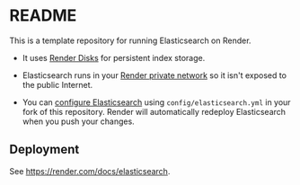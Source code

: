 # README

This is a template repository for running Elasticsearch on Render. 

* It uses [Render Disks](https://render.com/docs/disks) for persistent index storage.

* Elasticsearch runs in your [Render private network](https://render.com/docs/private-services) so it isn't exposed to the public Internet.

* You can [configure Elasticsearch](https://www.elastic.co/guide/en/elasticsearch/reference/current/settings.html) using `config/elasticsearch.yml` in your fork of this repository. Render will automatically redeploy Elasticsearch when you push your changes.

## Deployment

See https://render.com/docs/elasticsearch.
